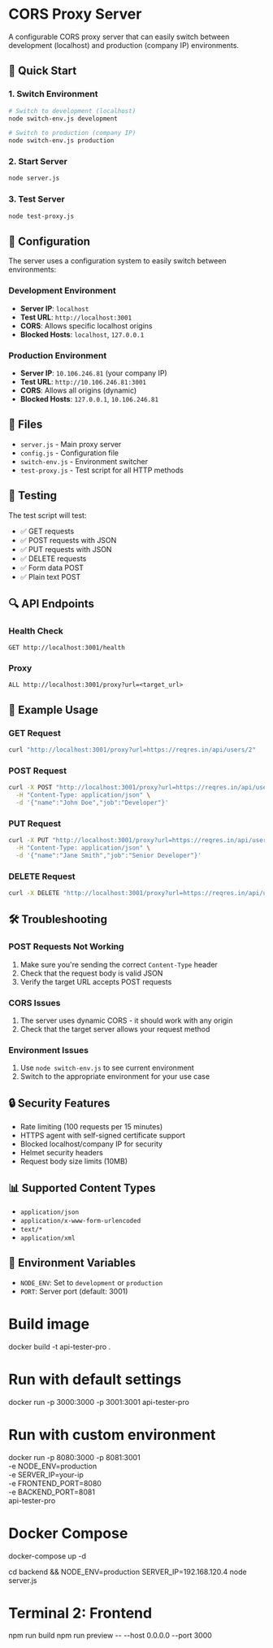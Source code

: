 # CORS Proxy Server

A configurable CORS proxy server that can easily switch between development (localhost) and production (company IP) environments.

## 🚀 Quick Start

### 1. Switch Environment
```bash
# Switch to development (localhost)
node switch-env.js development

# Switch to production (company IP)
node switch-env.js production
```

### 2. Start Server
```bash
node server.js
```

### 3. Test Server
```bash
node test-proxy.js
```

## 🔧 Configuration

The server uses a configuration system to easily switch between environments:

### Development Environment
- **Server IP**: `localhost`
- **Test URL**: `http://localhost:3001`
- **CORS**: Allows specific localhost origins
- **Blocked Hosts**: `localhost`, `127.0.0.1`

### Production Environment
- **Server IP**: `10.106.246.81` (your company IP)
- **Test URL**: `http://10.106.246.81:3001`
- **CORS**: Allows all origins (dynamic)
- **Blocked Hosts**: `127.0.0.1`, `10.106.246.81`

## 📁 Files

- `server.js` - Main proxy server
- `config.js` - Configuration file
- `switch-env.js` - Environment switcher
- `test-proxy.js` - Test script for all HTTP methods

## 🧪 Testing

The test script will test:
- ✅ GET requests
- ✅ POST requests with JSON
- ✅ PUT requests with JSON
- ✅ DELETE requests
- ✅ Form data POST
- ✅ Plain text POST

## 🔍 API Endpoints

### Health Check
```
GET http://localhost:3001/health
```

### Proxy
```
ALL http://localhost:3001/proxy?url=<target_url>
```

## 📝 Example Usage

### GET Request
```bash
curl "http://localhost:3001/proxy?url=https://reqres.in/api/users/2"
```

### POST Request
```bash
curl -X POST "http://localhost:3001/proxy?url=https://reqres.in/api/users" \
  -H "Content-Type: application/json" \
  -d '{"name":"John Doe","job":"Developer"}'
```

### PUT Request
```bash
curl -X PUT "http://localhost:3001/proxy?url=https://reqres.in/api/users/2" \
  -H "Content-Type: application/json" \
  -d '{"name":"Jane Smith","job":"Senior Developer"}'
```

### DELETE Request
```bash
curl -X DELETE "http://localhost:3001/proxy?url=https://reqres.in/api/users/2"
```

## 🛠️ Troubleshooting

### POST Requests Not Working
1. Make sure you're sending the correct `Content-Type` header
2. Check that the request body is valid JSON
3. Verify the target URL accepts POST requests

### CORS Issues
1. The server uses dynamic CORS - it should work with any origin
2. Check that the target server allows your request method

### Environment Issues
1. Use `node switch-env.js` to see current environment
2. Switch to the appropriate environment for your use case

## 🔒 Security Features

- Rate limiting (100 requests per 15 minutes)
- HTTPS agent with self-signed certificate support
- Blocked localhost/company IP for security
- Helmet security headers
- Request body size limits (10MB)

## 📊 Supported Content Types

- `application/json`
- `application/x-www-form-urlencoded`
- `text/*`
- `application/xml`

## 🎯 Environment Variables

- `NODE_ENV`: Set to `development` or `production`
- `PORT`: Server port (default: 3001) 

# Build image
docker build -t api-tester-pro .

# Run with default settings
docker run -p 3000:3000 -p 3001:3001 api-tester-pro

# Run with custom environment
docker run -p 8080:3000 -p 8081:3001 \
  -e NODE_ENV=production \
  -e SERVER_IP=your-ip \
  -e FRONTEND_PORT=8080 \
  -e BACKEND_PORT=8081 \
  api-tester-pro

# Docker Compose
docker-compose up -d


cd backend && NODE_ENV=production SERVER_IP=192.168.120.4 node server.js

# Terminal 2: Frontend
npm run build
npm run preview -- --host 0.0.0.0 --port 3000